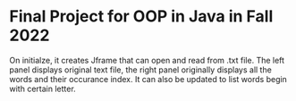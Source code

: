 # Final Project for OOP in Java in Fall 2022

On initialze, it creates Jframe that can open and read from .txt file. The left panel displays original text file, the right panel originally displays all the words and their occurance index. It can also be updated to list words begin with certain letter.